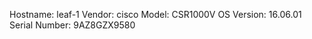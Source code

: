 Hostname:      leaf-1
Vendor:        cisco
Model:         CSR1000V
OS Version:    16.06.01
Serial Number: 9AZ8GZX9580
